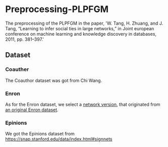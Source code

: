 # Preprocessing-PLPFGM

The preprocessing of the PLPFGM in the paper, 'W. Tang, H. Zhuang, and J. Tang, “Learning to infer social ties in large networks,” in Joint european conference on machine learning and knowledge discovery in databases, 2011, pp. 381–397.'


## Dataset
### Coauther
The Coauthor dataset was got from Chi Wang.
### Enron
As for the Enron dataset, we select a [network version](https://github.com/mizvol/enron-email-network-analysis), that originated from [an original Enron dataset](https://www.cs.cmu.edu/~enron/). 
### Epinions
We got the Epinions dataset from https://snap.stanford.edu/data/index.html#signnets



